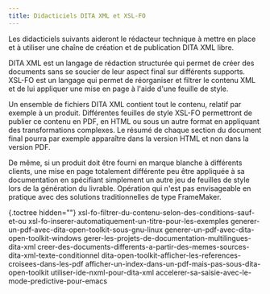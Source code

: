 ```yaml
---
title: Didacticiels DITA XML et XSL-FO
---
```



Les didacticiels suivants aideront le rédacteur technique à mettre en
place et à utiliser une chaîne de création et de publication DITA XML
libre.


DITA XML est un langage de rédaction structurée qui permet de créer des
documents sans se soucier de leur aspect final sur différents supports.
XSL-FO est un langage qui permet de réorganiser et filtrer le contenu
XML et de lui appliquer une mise en page à l'aide d'une feuille de
style.

Un ensemble de fichiers DITA XML contient tout le contenu, relatif par
exemple à un produit. Différentes feuilles de style XSL-FO permettront
de publier ce contenu en PDF, en HTML ou sous un autre format en
appliquant des transformations complexes. Le résumé de chaque section du
document final pourra par exemple apparaître dans la version HTML et non
dans la version PDF.

De même, si un produit doit être fourni en marque blanche à différents
clients, une mise en page totalement différente peu être appliquée à sa
documentation en spécifiant simplement un autre jeu de feuilles de style
lors de la génération du livrable. Opération qui n'est pas envisageable
en pratique avec des solutions traditionnelles de type FrameMaker.

 {.toctree hidden=""}
xsl-fo-filtrer-du-contenu-selon-des-conditions-sauf-et-ou
xsl-fo-inserer-automatiquement-un-titre-pour-les-exemples
generer-un-pdf-avec-dita-open-toolkit-sous-gnu-linux
generer-un-pdf-avec-dita-open-toolkit-windows
gerer-les-projets-de-documentation-multilingues-dita-xml
creer-des-documents-differents-a-partir-des-memes-sources-dita-xml-texte-conditionnel
dita-open-toolkit-afficher-les-references-croisees-dans-les-pdf
afficher-un-index-dans-un-pdf-mais-pas-sous-dita-open-toolkit
utiliser-ide-nxml-pour-dita-xml
accelerer-sa-saisie-avec-le-mode-predictive-pour-emacs


